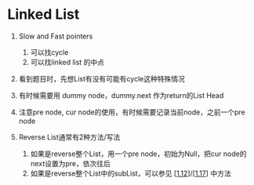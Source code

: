 # Linked List

1. Slow and Fast pointers
   1. 可以找cycle
   2. 可以找linked list 的中点
2. 看到题目时，先想List有没有可能有cycle这种特殊情况
3. 有时候需要用 dummy node，dummy.next 作为return的List Head
4. 注意pre node, cur node的使用，有时候需要记录当前node，之前一个pre node
5. Reverse List通常有2种方法/写法

   1. 如果是reverse整个List，用一个pre node，初始为Null，把cur node的next设置为pre，依次往后
   2. 如果是reverse整个List中的subList，可以参见 \[[1.12](/212-reverse-linked-list-ii.md)\]/\[[1.17](/117-reverse-nodes-in-k-group.md)\] 中方法



